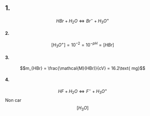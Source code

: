 ## 1.
$$HBr + H_{2}O \Leftrightarrow Br^{-} + H_{3}O^{+}$$
#### 2.
$$[H_{3}O^{+}] = 10^{-2} = 10^{-pH} = [HBr]$$
#### 3.
$$m_{HBr} = \frac{\mathcal{M}(HBr)}{cV} = 16.2\text{ mg}$$

#### 4.
$$HF + H_{2}O \Leftrightarrow F^{-} + H_{3}O^{+}$$
Non car 
$$[H_{3}O]$$